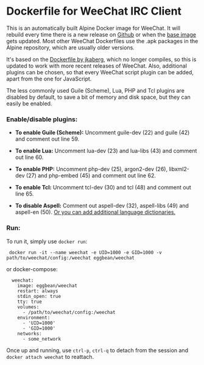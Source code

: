 Dockerfile for WeeChat IRC Client
===================

This is an automatically built Alpine Docker image for WeeChat. It will rebuild every time there is a new release on
 [Github](https://github.com/weechat/weechat/releases) or when the [base image](https://hub.docker.com/_/alpine/) gets
 updated.  Most other WeeChat Dockerfiles use the .apk packages in the Alpine repository, which are usually older
 versions.

It's based on the [Dockerfile by jkaberg](https://github.com/jkaberg/dockerfiles/tree/master/weechat), which no longer
 compiles, so this is updated to work with more recent releases of WeeChat.  Also, additional plugins can be chosen, so
 that every WeeChat script plugin can be added, apart from the one for JavaScript.

The less commonly used Guile (Scheme), Lua, PHP and Tcl plugins are disabled by default, to save a bit of memory and
 disk space, but they can easily be enabled.

### Enable/disable plugins:

* **To enable Guile (Scheme):**
Uncomment guile-dev (22) and guile (42) and comment out line 59.

* **To enable Lua:**
Uncomment lua-dev (23) and lua-libs (43) and comment out line 60.

* **To enable PHP:**
Uncomment php-dev (25), argon2-dev (26), libxml2-dev (27) and php-embed (45) and comment out line 62.

* **To enable Tcl:**
Uncomment tcl-dev (30) and tcl (48) and comment out line 65.

* **To disable Aspell:**
Comment out aspell-dev (32), aspell-libs (49) and aspell-en (50).
[Or you can add additional language dictionaries.](https://ftp.gnu.org/gnu/aspell/dict/0index.html)

### Run:

To run it, simply use ```docker run```:

``` docker run -it --name weechat -e UID=1000 -e GID=1000 -v path/to/weechat/config:/weechat eggbean/weechat```

or docker-compose: 
  

      weechat:
        image: eggbean/weechat
        restart: always
        stdin_open: true
        tty: true
        volumes:
          - /path/to/weechat/config:/weechat
        environment:
          - 'UID=1000'
          - 'GID=1000'
        networks:
          - some_network

Once up and running, use ```ctrl-p```, ```ctrl-q``` to detach from the session and ```docker attach weechat``` to
reattach.
<!--stackedit_data:
eyJoaXN0b3J5IjpbLTk1MTcwOTAyNV19
-->